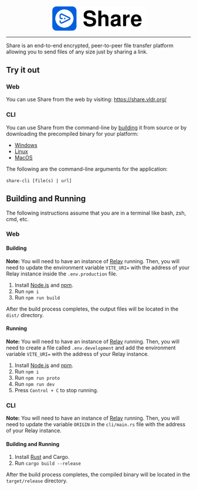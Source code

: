 <p align="center">
    <img src='logo.svg?raw=true' width='50%'>
</p>

---

Share is an end-to-end encrypted, peer-to-peer file transfer platform allowing you to send files of any size just by sharing a link.

## Try it out

### Web

You can use Share from the web by visiting: https://share.vldr.org/

### CLI

You can use Share from the command-line by [building](#building-and-running-1) it from source or by downloading the precompiled binary for your platform:

- [Windows](https://github.com/vldr/Share/releases/download/CLI/share-cli-windows-amd64.exe)
- [Linux](https://github.com/vldr/Share/releases/download/CLI/share-cli-linux-amd64)
- [MacOS](https://github.com/vldr/Share/releases/download/CLI/share-cli-macos-amd64)

The following are the command-line arguments for the application:

`share-cli [file(s) | url]`

## Building and Running

The following instructions assume that you are in a terminal like bash, zsh, cmd, etc.

### Web

#### Building

**Note:** You will need to have an instance of [Relay](https://github.com/vldr/Relay) running. Then, you will need to update the environment variable `VITE_URI=` with the address of your Relay instance inside the `.env.production` file.

1. Install [Node.js](https://nodejs.org/en) and [npm](https://www.npmjs.com/).
2. Run `npm i`
3. Run `npm run build`

After the build process completes, the output files will be located in the `dist/` directory.

#### Running

**Note:** You will need to have an instance of [Relay](https://github.com/vldr/Relay) running. Then, you will need to create a file called `.env.development` and add the environment variable `VITE_URI=` with the address of your Relay instance.

1. Install [Node.js](https://nodejs.org/en) and [npm](https://www.npmjs.com/).
2. Run `npm i`
3. Run `npm run proto`
4. Run `npm run dev`
5. Press `Control + C` to stop running.

### CLI

**Note:** You will need to have an instance of [Relay](https://github.com/vldr/Relay) running. Then, you will need to update the variable `ORIGIN` in the `cli/main.rs` file with the address of your Relay instance.

#### Building and Running

1. Install [Rust](https://www.rust-lang.org/learn/get-started) and Cargo.
2. Run `cargo build --release`

After the build process completes, the compiled binary will be located in the `target/release` directory.
